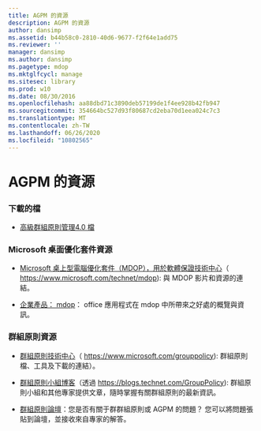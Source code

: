 ```yaml
---
title: AGPM 的資源
description: AGPM 的資源
author: dansimp
ms.assetid: b44b58c0-2810-40d6-9677-f2f64e1add75
ms.reviewer: ''
manager: dansimp
ms.author: dansimp
ms.pagetype: mdop
ms.mktglfcycl: manage
ms.sitesec: library
ms.prod: w10
ms.date: 08/30/2016
ms.openlocfilehash: aa88dbd71c3890deb57199de1f4ee928b42fb947
ms.sourcegitcommit: 354664bc527d93f80687cd2eba70d1eea024c7c3
ms.translationtype: MT
ms.contentlocale: zh-TW
ms.lasthandoff: 06/26/2020
ms.locfileid: "10802565"
---
```

# AGPM 的資源


### 下載的檔

-   [高級群組原則管理4.0 檔](https://www.microsoft.com/download/details.aspx?id=13975)

### Microsoft 桌面優化套件資源

-   [Microsoft 桌上型電腦優化套件（MDOP），用於軟體保證技術中心](https://go.microsoft.com/fwlink/?LinkID=159870)（ https://www.microsoft.com/technet/mdop): 與 MDOP 影片和資源的連結。

-   [企業產品： mdop](https://go.microsoft.com/fwlink/?LinkID=160297)： office 應用程式在 mdop 中所帶來之好處的概覽與資訊。

### 群組原則資源

-   [群組原則技術中心](https://go.microsoft.com/fwlink/?LinkID=145531)（ https://www.microsoft.com/grouppolicy): 群組原則檔、工具及下載的連結）。

-   [群組原則小組博客](https://go.microsoft.com/fwlink/?LinkID=75192)（透過 https://blogs.technet.com/GroupPolicy): 群組原則小組和其他專家提供文章，隨時掌握有關群組原則的最新資訊。

-   [群組原則論壇](https://go.microsoft.com/fwlink/?LinkID=145532)：您是否有關于群群組原則或 AGPM 的問題？ 您可以將問題張貼到論壇，並接收來自專家的解答。

 

 





